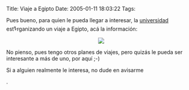 Title: Viaje a Egipto
Date: 2005-01-11 18:03:22
Tags: 

<p>Pues bueno, para quien le pueda llegar a interesar, la <a href="http://www.uia.mx">universidad</a> estᠯrganizando un viaje a Egipto, acá la información:</p>
<p align="center">
<a href="http://www.damog.net/files/pics/viaje-egipto.jpg"><img src="http://www.damog.net/files/pics/viaje-egipto-thumb.jpg"/></a>
</p>
<p>No pienso, pues tengo otros planes de viajes, pero quizás le pueda ser interesante a más de uno, por aquí ;-)</p>
<p>Si a alguien realmente le interesa, no dude en avisarme</p>
<p>.<br/><br/></p>
